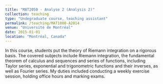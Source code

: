 ```yaml
---
title: "MAT2050 - Analyse 2 (Analysis 2)"
collection: teaching
type: "Undegraduate course, teaching assistant"
permalink: /teaching/MAT1000-A2014
venue: "Université de Montréal"
date: 2015-01-01
location: "Montréal, Canada"
---
```


In this course, students put the theory of Riemann integration on a rigorous basis. The covered subjects include Riemann integration, the fundamental theorem of calculus and sequences and series of functions, including Taylor series, exponential and trigonometric functions and their inverses, as well as Fourier series. My duties included conducting a weekly exercise session, holding office hours and marking exams.

